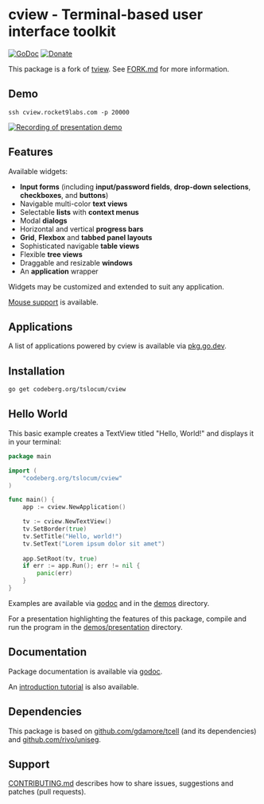# cview - Terminal-based user interface toolkit
[![GoDoc](https://codeberg.org/tslocum/godoc-static/raw/branch/master/badge.svg)](https://docs.rocket9labs.com/codeberg.org/tslocum/cview)
[![Donate](https://img.shields.io/liberapay/receives/rocket9labs.com.svg?logo=liberapay)](https://liberapay.com/rocket9labs.com)

This package is a fork of [tview](https://github.com/rivo/tview).
See [FORK.md](https://codeberg.org/tslocum/cview/src/branch/master/FORK.md) for more information.

## Demo

`ssh cview.rocket9labs.com -p 20000`

[![Recording of presentation demo](https://codeberg.org/tslocum/cview/raw/branch/master/cview.svg)](https://codeberg.org/tslocum/cview/src/branch/master/demos/presentation)

## Features

Available widgets:

- __Input forms__ (including __input/password fields__, __drop-down selections__, __checkboxes__, and __buttons__)
- Navigable multi-color __text views__
- Selectable __lists__ with __context menus__
- Modal __dialogs__
- Horizontal and vertical __progress bars__
- __Grid__, __Flexbox__ and __tabbed panel layouts__
- Sophisticated navigable __table views__
- Flexible __tree views__
- Draggable and resizable __windows__
- An __application__ wrapper

Widgets may be customized and extended to suit any application.

[Mouse support](https://docs.rocket9labs.com/codeberg.org/tslocum/cview#hdr-Mouse_Support) is available.

## Applications

A list of applications powered by cview is available via [pkg.go.dev](https://pkg.go.dev/codeberg.org/tslocum/cview?tab=importedby).

## Installation

```bash
go get codeberg.org/tslocum/cview
```

## Hello World

This basic example creates a TextView titled "Hello, World!" and displays it in your terminal:

```go
package main

import (
	"codeberg.org/tslocum/cview"
)

func main() {
	app := cview.NewApplication()

	tv := cview.NewTextView()
	tv.SetBorder(true)
	tv.SetTitle("Hello, world!")
	tv.SetText("Lorem ipsum dolor sit amet")
	
	app.SetRoot(tv, true)
	if err := app.Run(); err != nil {
		panic(err)
	}
}
```

Examples are available via [godoc](https://docs.rocket9labs.com/codeberg.org/tslocum/cview#pkg-examples)
and in the [demos](https://codeberg.org/tslocum/cview/src/branch/master/demos) directory.

For a presentation highlighting the features of this package, compile and run
the program in the [demos/presentation](https://codeberg.org/tslocum/cview/src/branch/master/demos/presentation) directory.

## Documentation

Package documentation is available via [godoc](https://docs.rocket9labs.com/codeberg.org/tslocum/cview).

An [introduction tutorial](https://rocket9labs.com/post/tview-and-you/) is also available.

## Dependencies

This package is based on [github.com/gdamore/tcell](https://github.com/gdamore/tcell)
(and its dependencies) and [github.com/rivo/uniseg](https://github.com/rivo/uniseg).

## Support

[CONTRIBUTING.md](https://codeberg.org/tslocum/cview/src/branch/master/CONTRIBUTING.md) describes how to share
issues, suggestions and patches (pull requests).
